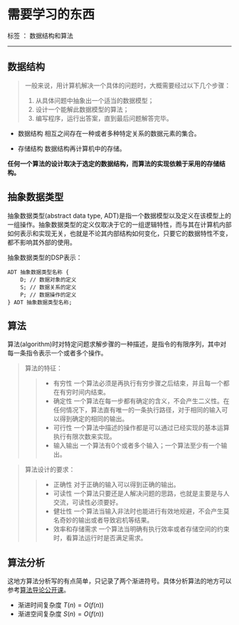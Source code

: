 # 需要学习的东西

标签 ： 数据结构和算法

------
<script type="text/javascript" src="http://cdn.mathjax.org/mathjax/latest/MathJax.js?config=default"></script>

## 数据结构

> 一般来说，用计算机解决一个具体的问题时，大概需要经过以下几个步骤：
> 1. 从具体问题中抽象出一个适当的数据模型；
> 2. 设计一个能解此数据模型的算法；
> 3. 编写程序，运行出答案，直到最后问题解答完毕。
    
- 数据结构
  相互之间存在一种或者多种特定关系的数据元素的集合。    

- 存储结构
  数据结构再计算机中的存储。

**任何一个算法的设计取决于选定的数据结构，而算法的实现依赖于采用的存储结构。**

## 抽象数据类型
抽象数据类型(abstract data type, ADT)是指一个数据模型以及定义在该模型上的一组操作。抽象数据类型的定义仅取决于它的一组逻辑特性，而与其在计算机内部如何表示和实现无关，也就是不论其内部结构如何变化，只要它的数据特性不变，都不影响其外部的使用。    

抽象数据类型的DSP表示：    
    
    ADT 抽象数据类型名称 {
        D; // 数据对象的定义
        S; // 数据关系的定义
        P; // 数据操作的定义
    } ADT 抽象数据类型名称;

## 算法
算法(algorithm)时对特定问题求解步骤的一种描述，是指令的有限序列，其中对每一条指令表示一个或者多个操作。

> 算法的特征：
>> - 有穷性
>> 一个算法必须是再执行有穷步骤之后结束，并且每一个都在有穷时间内结束。
>> - 确定性
>> 一个算法在每一步都有确定的含义，不会产生二义性。在任何情况下，算法直有唯一的一条执行路径，对于相同的输入可以得到确定的相同的输出。
>> - 可行性
>> 一个算法中描述的操作都是可以通过已经实现的基本运算执行有限次数来实现。
>> - 输入输出
>> 一个算法有0个或者多个输入；一个算法至少有一个输出。

> 算法设计的要求：
>> - 正确性
>> 对于正确的输入可以得到正确的输出。
>> - 可读性
>> 一个算法只要还是人解决问题的思路，也就是主要是与人交流，可读性必须要好。
>> - 健壮性
>> 一个算法当输入非法时也能进行有效地规避，不会产生莫名奇妙的输出或者导致宕机等结果。
>>- 效率和存储需求
>> 一个算法当明确有执行效率或者存储空间的约束时，看算法运行时是否满足需求。

## 算法分析
这地方算法分析写的有点简单，只记录了两个渐进符号。具体分析算法的地方可以参考[算法导论公开课](http://open.163.com/movie/2010/12/2/E/M6UTT5U0I_M6V2T4T2E.html)。    

- 渐进时间复杂度
$T(n) = O(f(n))$
- 渐进空间复杂度
$S(n) =O(f(n))$

